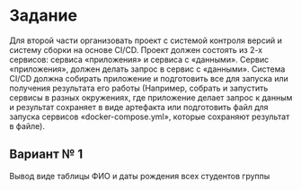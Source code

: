 ﻿# Задание
Для второй части организовать проект с системой контроля версий и систему сборки на основе CI/CD.
Проект должен состоять из 2-х сервисов: сервиса «приложения» и сервиса с «данными».
Сервис «приложения», должен делать запрос в сервис с «данными».
Система CI/CD должна собирать приложение и подготовить все для запуска или получения результата его работы (Например, собрать и запустить сервисы в разных окружениях, где приложение делает запрос к данным и результат сохраняет в виде артефакта или подготовить файл для запуска сервисов «docker-compose.yml», которые сохраняют результат в файле).

## Вариант № 1
Вывод виде таблицы ФИО и даты рождения всех студентов группы
